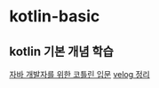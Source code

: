 # kotlin-basic
## kotlin 기본 개념 학습
[자바 개발자를 위한 코틀린 입문](https://www.inflearn.com/my-courses)
[velog 정리](https://velog.io/@eunho_dev/series/%EC%BD%94%ED%8B%80%EB%A6%B0-%EA%B8%B0%EB%B3%B8%EA%B8%B0)
